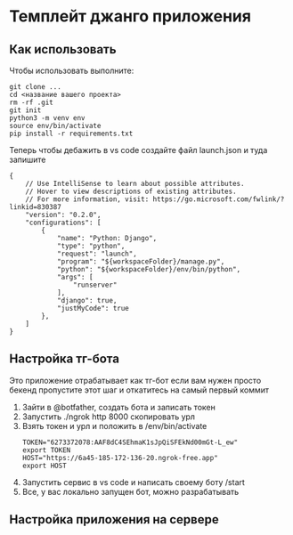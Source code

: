 # Темплейт джанго приложения


## Как использовать

Чтобы использовать выполните:

```
git clone ...
cd <название вашего проекта>
rm -rf .git
git init
python3 -m venv env
source env/bin/activate
pip install -r requirements.txt
```

Теперь чтобы дебажить в vs code создайте файл launch.json и туда запишите

```
{
    // Use IntelliSense to learn about possible attributes.
    // Hover to view descriptions of existing attributes.
    // For more information, visit: https://go.microsoft.com/fwlink/?linkid=830387
    "version": "0.2.0",
    "configurations": [
        {
            "name": "Python: Django",
            "type": "python",
            "request": "launch",
            "program": "${workspaceFolder}/manage.py",
            "python": "${workspaceFolder}/env/bin/python",
            "args": [
                "runserver"
            ],
            "django": true,
            "justMyCode": true
        },
    ]
}
```


## Настройка тг-бота


Это приложение отрабатывает как тг-бот если вам нужен просто бекенд пропустите этот шаг и откатитесь на самый первый коммит


1. Зайти в @botfather, создать бота и записать токен
2. Запустить ./ngrok http 8000 скопировать урл
3. Взять токен и урл и положить в /env/bin/activate
   ```
   TOKEN="6273372078:AAF8dC4SEhmaK1sJpQiSFEkNd00mGt-L_ew"
   export TOKEN
   HOST="https://6a45-185-172-136-20.ngrok-free.app"
   export HOST
   ```
4. Запустить сервис в vs code и написать своему боту /start
5. Все, у вас локально запущен бот, можно разрабатывать


## Настройка приложения на сервере
